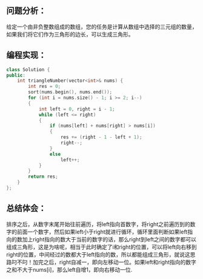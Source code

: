 ## 问题分析：
给定一个由非负整数组成的数组，您的任务是计算从数组中选择的三元组的数量，如果我们将它们作为三角形的边长，可以生成三角形。
## 编程实现：
```c++
class Solution {
public:
    int triangleNumber(vector<int>& nums) {
        int res = 0;
        sort(nums.begin(), nums.end());
        for (int i = nums.size() - 1; i >= 2; i--)
        {
            int left = 0, right = i - 1;
            while (left <= right)
            {
                if (nums[left] + nums[right] > nums[i])
                {
                    res += (right - 1 - left + 1);
                    right--;
                }
                else
                    left++;
            }
        }
        return res;
    }
};
```
## 总结体会：
排序之后，从数字末尾开始往前遍历，将left指向首数字，将right之前遍历到的数字的前面一个数字，然后如果left小于right就进行循环，循环里面判断如果left指向的数加上right指向的数大于当前的数字的话，那么right到left之间的数字都可以组成三角形，这是为啥呢，相当于此时确定了i和right的位置，可以将left向右移到right的位置，中间经过的数都大于left指向的数，所以都能组成三角形，就说这思路叼不叼！加完之后，right自减一，即向左移动一位。如果left和right指向的数字之和不大于nums[i]，那么left自增1，即向右移动一位.